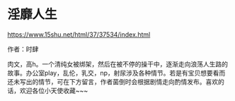 # 淫靡人生

https://www.15shu.net/html/37/37534/index.html

作者：时肆

肉文，高h。一个清纯女被绑架，然后在被不停的操干中，逐渐走向浪荡人生路的故事。办公室play，乱伦，乳交，np，射尿涉及各种情节。若是有宝贝想要看而还未写出的情节，可在下方留言，作者菌倒时会根据剧情走向酌情发布。喜欢的话，欢迎各位小天使收藏~~~
